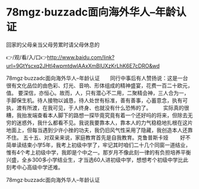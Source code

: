 # 78mgz·buzzadc面向海外华人–年龄认证
回家的父母亲当父母劳累时请父母休息的

👉/观/看/入/口👉http://www.baidu.com/link?url=9GtYscxq2JHtl4wpmtdwIAAxXmBlUXzKrLhK6E7cDRO&wd

78mgz·buzzadc面向海外华人–年龄认证　　同行中事后有人赞扬说：这是一台很有文化品位的由色彩、灯光、音响、形体组成的精神盛宴，花费一百二十欧元，值。
要深信，亦恒心。故而，人，只有潜心不二用，二聚精会神，三人合为一，手脚保生机。待人接物以诚恳，待人处世有标准，善有善事，心蓄意念，执有可执，渡有所渡，在我可见，于人终身、也就没有什么恐怖的了。
　　实际真的很糟，我抬发端查看本人脚下的路想一探毕竟究竟有着一个还好吗的将来，但除去无穷的迷惑外，我什么都看不见。我说我要靠本人，靠本人的力气稳稳地扎根在这片地面上，但每当遇到少许小挫的功夫，我仍旧风气性采用了隐藏，我创造本人还靠不住。
	五十五、对双亲来说，家庭教育首先是自我教育。克鲁普斯卡娅
　　好不简单读结束小学5年，我考上初级中学了，牢记其时咱们二十几个同窗一道结业，惟有4个考上初级中学，我即是个中之一。那岁月不像此刻一律的有负担培养平衡兴盛，全乡300多小学结业生，才当选60人进初级中学，想想考个初级中学比此刻考中心高级中学还难。

78mgz·buzzadc面向海外华人–年龄认证
